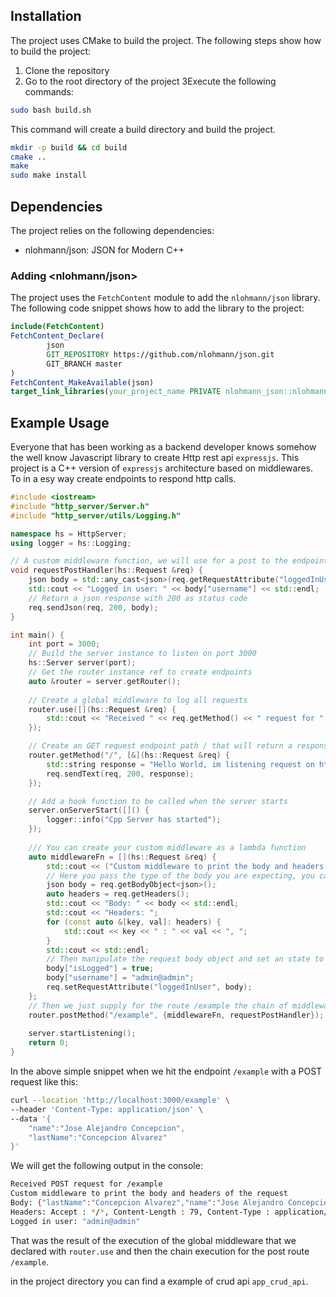 ## Installation

The project uses CMake to build the project. The following steps show how to build the project:

1. Clone the repository
2. Go to the root directory of the project
   3Execute the following commands:

```bash
sudo bash build.sh
```

This command will create a build directory and build the project.

```bash
mkdir -p build && cd build
cmake ..
make
sudo make install
```

## Dependencies

The project relies on the following dependencies:

- nlohmann/json: JSON for Modern C++

### Adding <nlohmann/json>

The project uses the `FetchContent` module to add the `nlohmann/json` library. The following code snippet shows how to
add the library to the project:

```cmake
include(FetchContent)
FetchContent_Declare(
        json
        GIT_REPOSITORY https://github.com/nlohmann/json.git
        GIT_BRANCH master
)
FetchContent_MakeAvailable(json)
target_link_libraries(your_project_name PRIVATE nlohmann_json::nlohmann_json)
```

## Example Usage
Everyone that has been working as a backend developer knows somehow the well know Javascript library to create 
Http rest api `expressjs`. This project is a C++ version of `expressjs` architecture based on middlewares. To in a
esy way create endpoints to respond http calls.

```cpp
#include <iostream>
#include "http_server/Server.h"
#include "http_server/utils/Logging.h"

namespace hs = HttpServer;
using logger = hs::Logging;

// A custom middleware function, we will use for a post to the endpoint /example
void requestPostHandler(hs::Request &req) {
    json body = std::any_cast<json>(req.getRequestAttribute("loggedInUser"));
    std::cout << "Logged in user: " << body["username"] << std::endl;
    // Return a json response with 200 as status code
    req.sendJson(req, 200, body);
}

int main() {
    int port = 3000;
    // Build the server instance to listen on port 3000
    hs::Server server(port);
    // Get the router instance ref to create endpoints
    auto &router = server.getRouter();
    
    // Create a global middleware to log all requests
    router.use([](hs::Request &req) {
        std::cout << "Received " << req.getMethod() << " request for " << req.getFullPath() << std::endl;
    });

    // Create an GET request endpoint path / that will return a response with status code 200 and Content-Type text/plain
    router.getMethod("/", [&](hs::Request &req) {
        std::string response = "Hello World, im listening request on http://127.0.0.1:" + std::to_string(port);
        req.sendText(req, 200, response);
    });

    // Add a hook function to be called when the server starts
    server.onServerStart([]() {
        logger::info("Cpp Server has started");
    });
    
    /// You can create your custom middleware as a lambda function
    auto middlewareFn = [](hs::Request &req) {
        std::cout << ("Custom middleware to print the body and headers of the request") << std::endl;
        // Here you pass the type of the body you are expecting, you can define your own structures and classes, but they must be serializable to json, for that use the nlohmann/json library
        json body = req.getBodyObject<json>();
        auto headers = req.getHeaders();
        std::cout << "Body: " << body << std::endl;
        std::cout << "Headers: ";
        for (const auto &[key, val]: headers) {
            std::cout << key << " : " << val << ", ";
        }
        std::cout << std::endl;
        // Then manipulate the request body object and set an state to be passes to the next middleware function
        body["isLogged"] = true;
        body["username"] = "admin@admin";
        req.setRequestAttribute("loggedInUser", body);
    };
    // Then we just supply for the route /example the chain of middlewares
    router.postMethod("/example", {middlewareFn, requestPostHandler});
    
    server.startListening();
    return 0;
}
```

In the above simple snippet when we hit the endpoint `/example` with a POST request  like this:

```bash
curl --location 'http://localhost:3000/example' \
--header 'Content-Type: application/json' \
--data '{
    "name":"Jose Alejandro Concepcion",
    "lastName":"Concepcion Alvarez"
}'
```

We will get the following output in the console:

```bash
Received POST request for /example
Custom middleware to print the body and headers of the request
Body: {"lastName":"Concepcion Alvarez","name":"Jose Alejandro Concepcion"}
Headers: Accept : */*, Content-Length : 79, Content-Type : application/json, Host : localhost:3000, User-Agent : curl/8.2.1, 
Logged in user: "admin@admin"
```

That was the result of the execution of the global middleware that we declared with `router.use` and then the chain execution
for the post route `/example`.

in the project directory you can find  a example of crud api `app_crud_api`.
